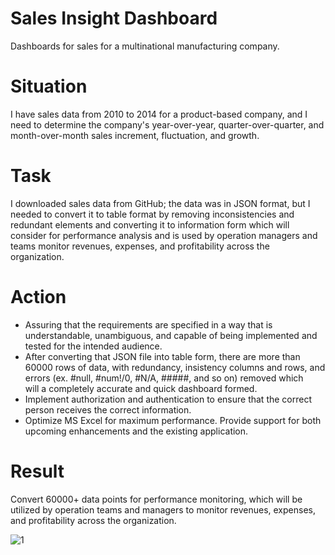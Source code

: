 # Sales Insight Dashboard
Dashboards for sales for a multinational manufacturing company.
# Situation
I have sales data from 2010 to 2014 for a product-based company, and I need to determine the company's year-over-year, quarter-over-quarter, and month-over-month sales increment, fluctuation, and growth.
# Task
I downloaded sales data from GitHub; the data was in JSON format, but I needed to convert it to table format by removing inconsistencies and redundant elements and converting it to information form which will consider for performance analysis and is used by operation managers and teams
monitor revenues, expenses, and profitability across the organization.

# Action
* Assuring that the requirements are specified in a way that is understandable, unambiguous, and capable of being implemented and tested for the intended audience.
* After converting that JSON file into table form, there are more than 60000 rows of data, with redundancy, insistency columns and rows, and errors (ex. #null, #num!/0, #N/A, #####, and so on) removed which will a completely accurate and quick dashboard formed.
* Implement authorization and authentication to ensure that the correct person receives the correct information.
* Optimize MS Excel for maximum performance. Provide support for both upcoming enhancements and the existing application.

# Result
Convert 60000+ data points for performance monitoring, which will be utilized by operation teams and managers to monitor revenues, expenses, and profitability across the organization.


![1](https://user-images.githubusercontent.com/121444542/216752962-2750783d-37f3-4fc1-a074-092159cc9239.PNG)

